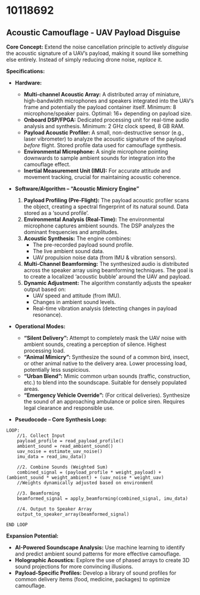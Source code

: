 # 10118692

## Acoustic Camouflage - UAV Payload Disguise

**Core Concept:** Extend the noise cancellation principle to actively *disguise* the acoustic signature of a UAV’s payload, making it sound like something else entirely.  Instead of simply reducing drone noise, *replace* it.

**Specifications:**

*   **Hardware:**
    *   **Multi-channel Acoustic Array:**  A distributed array of miniature, high-bandwidth microphones and speakers integrated into the UAV’s frame and potentially the payload container itself.  Minimum: 8 microphone/speaker pairs.  Optimal: 16+ depending on payload size.
    *   **Onboard DSP/FPGA:** Dedicated processing unit for real-time audio analysis and synthesis.  Minimum: 2 GHz clock speed, 8 GB RAM.
    *   **Payload Acoustic Profiler:** A small, non-destructive sensor (e.g., laser vibrometer) to analyze the acoustic signature of the payload *before* flight.  Stored profile data used for camouflage synthesis.
    *   **Environmental Microphone:**  A single microphone pointing downwards to sample ambient sounds for integration into the camouflage effect.
    *   **Inertial Measurement Unit (IMU):**  For accurate attitude and movement tracking, crucial for maintaining acoustic coherence.

*   **Software/Algorithm – “Acoustic Mimicry Engine”**
    1.  **Payload Profiling (Pre-Flight):** The payload acoustic profiler scans the object, creating a spectral fingerprint of its natural sound.  Data stored as a ‘sound profile’.
    2.  **Environmental Analysis (Real-Time):** The environmental microphone captures ambient sounds. The DSP analyzes the dominant frequencies and amplitudes.
    3.  **Acoustic Synthesis:** The engine combines:
        *   The pre-recorded payload sound profile.
        *   The live ambient sound data.
        *   UAV propulsion noise data (from IMU & vibration sensors).
    4.  **Multi-Channel Beamforming:**  The synthesized audio is distributed across the speaker array using beamforming techniques.  The goal is to create a localized ‘acoustic bubble’ around the UAV and payload.
    5.  **Dynamic Adjustment:** The algorithm constantly adjusts the speaker output based on:
        *   UAV speed and attitude (from IMU).
        *   Changes in ambient sound levels.
        *   Real-time vibration analysis (detecting changes in payload resonance).

*   **Operational Modes:**
    *   **“Silent Delivery”:**  Attempt to completely mask the UAV noise with ambient sounds, creating a perception of silence.  Highest processing load.
    *   **“Animal Mimicry”:**  Synthesize the sound of a common bird, insect, or other animal native to the delivery area.  Lower processing load, potentially less suspicious.
    *   **“Urban Blend”:**  Mimic common urban sounds (traffic, construction, etc.) to blend into the soundscape.  Suitable for densely populated areas.
    *   **“Emergency Vehicle Override”:** (For critical deliveries). Synthesize the sound of an approaching ambulance or police siren. Requires legal clearance and responsible use.

*   **Pseudocode – Core Synthesis Loop:**

```
LOOP:
    //1. Collect Input
    payload_profile = read_payload_profile()
    ambient_sound = read_ambient_sound()
    uav_noise = estimate_uav_noise()
    imu_data = read_imu_data()

    //2. Combine Sounds (Weighted Sum)
    combined_signal = (payload_profile * weight_payload) + (ambient_sound * weight_ambient) + (uav_noise * weight_uav)
    //Weights dynamically adjusted based on environment

    //3. Beamforming
    beamformed_signal = apply_beamforming(combined_signal, imu_data)

    //4. Output to Speaker Array
    output_to_speaker_array(beamformed_signal)

END LOOP
```

**Expansion Potential:**

*   **AI-Powered Soundscape Analysis:** Use machine learning to identify and predict ambient sound patterns for more effective camouflage.
*   **Holographic Acoustics:** Explore the use of phased arrays to create 3D sound projections for more convincing illusions.
*   **Payload-Specific Profiles:** Develop a library of sound profiles for common delivery items (food, medicine, packages) to optimize camouflage.